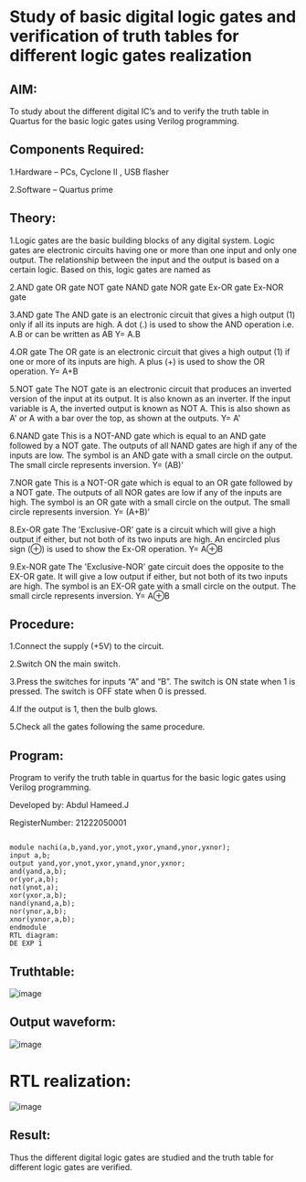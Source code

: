 # Study of basic digital logic gates and verification of truth tables for different logic gates realization
## AIM:
To study about the different digital IC’s and to verify the truth table in Quartus for the basic logic gates using Verilog programming.

## Components Required:
1.Hardware – PCs, Cyclone II , USB flasher

2.Software – Quartus prime

## Theory:
1.Logic gates are the basic building blocks of any digital system. Logic gates are electronic circuits having one or more than one input and only one output. The relationship between the input and the output is based on a certain logic. Based on this, logic gates are named as

2.AND gate OR gate NOT gate NAND gate NOR gate Ex-OR gate Ex-NOR gate

3.AND gate The AND gate is an electronic circuit that gives a high output (1) only if all its inputs are high. A dot (.) is used to show the AND operation i.e. A.B or can be written as AB
Y= A.B

4.OR gate The OR gate is an electronic circuit that gives a high output (1) if one or more of its inputs are high. A plus (+) is used to show the OR operation.
Y= A+B

5.NOT gate The NOT gate is an electronic circuit that produces an inverted version of the input at its output. It is also known as an inverter. If the input variable is A, the inverted output is known as NOT A. This is also shown as A' or A with a bar over the top, as shown at the outputs.
Y= A'

6.NAND gate This is a NOT-AND gate which is equal to an AND gate followed by a NOT gate. The outputs of all NAND gates are high if any of the inputs are low. The symbol is an AND gate with a small circle on the output. The small circle represents inversion.
Y= (AB)’

7.NOR gate This is a NOT-OR gate which is equal to an OR gate followed by a NOT gate. The outputs of all NOR gates are low if any of the inputs are high. The symbol is an OR gate with a small circle on the output. The small circle represents inversion.
Y= (A+B)’

8.Ex-OR gate The 'Exclusive-OR' gate is a circuit which will give a high output if either, but not both of its two inputs are high. An encircled plus sign (⊕) is used to show the Ex-OR operation.
Y= A⊕B

9.Ex-NOR gate The 'Exclusive-NOR' gate circuit does the opposite to the EX-OR gate. It will give a low output if either, but not both of its two inputs are high. The symbol is an EX-OR gate with a small circle on the output. The small circle represents inversion.
Y= A⊕B

## Procedure:
1.Connect the supply (+5V) to the circuit.

2.Switch ON the main switch.

3.Press the switches for inputs “A” and “B”. The switch is ON state when 1 is pressed. The switch is OFF state when 0 is pressed.

4.If the output is 1, then the bulb glows.

5.Check all the gates following the same procedure.

## Program:

Program to verify the truth table in quartus for the basic logic gates using Verilog programming.

Developed by: Abdul Hameed.J

RegisterNumber: 21222050001
```

module nachi(a,b,yand,yor,ynot,yxor,ynand,ynor,yxnor); 
input a,b;
output yand,yor,ynot,yxor,ynand,ynor,yxnor;
and(yand,a,b);
or(yor,a,b);
not(ynot,a);
xor(yxor,a,b);
nand(ynand,a,b);
nor(ynor,a,b);
xnor(yxnor,a,b);
endmodule
RTL diagram:
DE EXP 1
```
## Truthtable:
![image](https://github.com/lovelydevil36/Study-of-basic-digital-IC-s-and-verification-of-truth-tables-for-different-logic-gates-realization-/assets/123564624/b686a457-333a-4293-9e58-7c5d45229193)



## Output waveform:
![image](https://github.com/lovelydevil36/Study-of-basic-digital-IC-s-and-verification-of-truth-tables-for-different-logic-gates-realization-/assets/123564624/a9b5841c-f12d-458c-8556-cf2134efaeb6)

# RTL realization:
![image](https://github.com/lovelydevil36/Study-of-basic-digital-IC-s-and-verification-of-truth-tables-for-different-logic-gates-realization-/assets/123564624/36ed770e-f86d-4938-a661-83276a76ce6e)


## Result:
Thus the different digital logic gates are studied and the truth table for different logic gates are verified.
